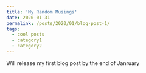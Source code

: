 ```yaml
---
title: 'My Random Musings'
date: 2020-01-31
permalink: /posts/2020/01/blog-post-1/
tags:
  - cool posts
  - category1
  - category2
---
```


Will release my first blog post by the end of Janruary

